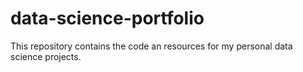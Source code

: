 # data-science-portfolio
This repository contains the code an resources for my personal data science projects. 
